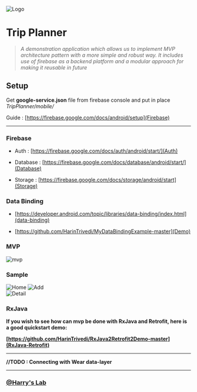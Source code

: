 ![Logo](https://i.imgur.com/V40ioHU.png)
    
# Trip Planner 

> _A demonstration application which allows us to implement MVP architecture pattern with a more simple and robust way. It includes use of firebase as a backend platform and a modular approach for making it reusable in future_


## Setup

Get **google-service.json** file from firebase console and put in place _TripPlanner/mobile/_

Guide : [https://firebase.google.com/docs/android/setup](Firebase)

***

### Firebase

* Auth : [https://firebase.google.com/docs/auth/android/start/](Auth)

* Database : [https://firebase.google.com/docs/database/android/start/](Database)

* Storage : [https://firebase.google.com/docs/storage/android/start](Storage)

### Data Binding

* [https://developer.android.com/topic/libraries/data-binding/index.html](data-binding)

* [https://github.com/HarinTrivedi/MyDataBindingExample-master](Demo)

### MVP

![mvp](https://i.imgur.com/jf6F2pT.png)

### Sample

![Home](https://i.imgur.com/F26GYVg.png) 
![Add](https://i.imgur.com/SYyNMAK.png)  
![Detail](https://i.imgur.com/KyrLt5l.png)

### RxJava

**If you wish to see how can mvp be done with RxJava and Retrofit, here is a good quickstart demo:**

**[https://github.com/HarinTrivedi/RxJava2Retrofit2Demo-master](RxJava-Retrofit)**

***

**//TODO : Connecting with Wear data-layer**


***

### [@Harry's Lab](https://github.com/HarinTrivedi)
